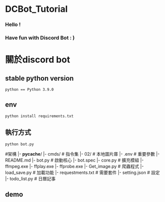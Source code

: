 # DCBot_Tutorial

### Hello !
### Have fun with Discord Bot : )

# 關於discord bot

## stable python version

```text
python == Python 3.9.0
```

## env

```text
python install requirements.txt
```

##  執行方式
```text
python bot.py
```

#架構
|- __pycache__/
|- cmds/                 # 指令集
|- 02/                   # 本地圖片庫
|- .env                  # 重要參數
|- README.md
|- bot.py                # 啟動核心
|- bot.spec
|- core.py               # 擴充模組
|- ffmpeg.exe
|- ffplay.exe
|- ffprobe.exe
|- Get_image.py          # 爬蟲程式
|- load_save.py          # 加載功能
|- requestments.txt       # 需要套件
|- setting.json          # 設定
|- todo_list.py          # 日曆記事



##  demo

